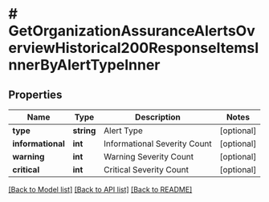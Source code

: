 # # GetOrganizationAssuranceAlertsOverviewHistorical200ResponseItemsInnerByAlertTypeInner

## Properties

Name | Type | Description | Notes
------------ | ------------- | ------------- | -------------
**type** | **string** | Alert Type | [optional]
**informational** | **int** | Informational Severity Count | [optional]
**warning** | **int** | Warning Severity Count | [optional]
**critical** | **int** | Critical Severity Count | [optional]

[[Back to Model list]](../../README.md#models) [[Back to API list]](../../README.md#endpoints) [[Back to README]](../../README.md)

